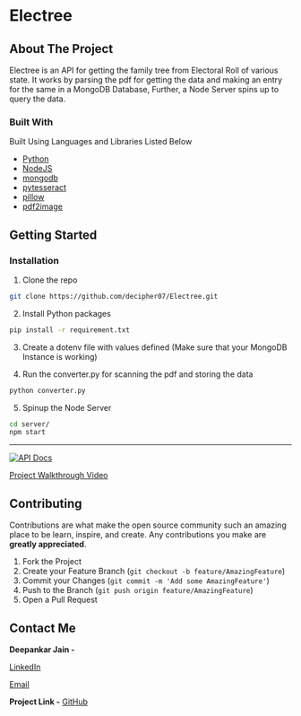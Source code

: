 # Electree

<!-- ABOUT THE PROJECT -->
## About The Project

Electree is an API for getting the family tree from Electoral Roll of various state. It works by parsing the pdf for getting the data and making an entry for the same in a MongoDB Database, Further, a Node Server spins up to query the data.

### Built With
Built Using Languages and Libraries Listed Below 
* [Python](https://docs.python.org/3/)
* [NodeJS](https://nodejs.org/en/docs/)
* [mongodb](https://www.mongodb.com/docs/)
* [pytesseract](https://pytesseract.readthedocs.io/en/latest/)
* [pillow](https://pillow.readthedocs.io/en/stable/)
* [pdf2image](https://pypi.org/project/pdf2image/)

<!-- GETTING STARTED -->
## Getting Started

### Installation

1. Clone the repo
```sh
git clone https://github.com/decipher07/Electree.git
```
2. Install Python packages
```sh
pip install -r requirement.txt
```
3. Create a dotenv file with values defined (Make sure that your MongoDB Instance is working)

4. Run the converter.py for scanning the pdf and storing the data
```Python
python converter.py
```

5. Spinup the Node Server
```sh
cd server/
npm start
```

---
[![API Docs ](https://img.shields.io/badge/API%20Docs-View%20Here-orange?style=flat-square&logo=appveyor)](https://documenter.getpostman.com/view/10696212/2s8YehUH4m)

[Project Walkthrough Video](https://drive.google.com/file/d/18_lOqhQCygkMvPlSTzTNGvJtRUIgWuWZ/view?usp=share_link)


<!-- CONTRIBUTING -->
## Contributing

Contributions are what make the open source community such an amazing place to be learn, inspire, and create. Any contributions you make are **greatly appreciated**.

1. Fork the Project
2. Create your Feature Branch (`git checkout -b feature/AmazingFeature`)
3. Commit your Changes (`git commit -m 'Add some AmazingFeature'`)
4. Push to the Branch (`git push origin feature/AmazingFeature`)
5. Open a Pull Request


<!-- CONTACT -->
## Contact Me

**Deepankar Jain -** 

[LinkedIn](https://www.linkedin.com/in/deepankar-jain-3997551a9/)

[Email](social.deej@gmail.com)

**Project Link -** [GitHub](https://github.com/decipher07/Electree.git)


